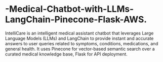 # -Medical-Chatbot-with-LLMs-LangChain-Pinecone-Flask-AWS.
IntelliCare is an intelligent medical assistant chatbot that leverages Large Language Models (LLMs) and LangChain to provide instant and accurate answers to user queries related to symptoms, conditions, medications, and general health. It uses Pinecone for vector-based semantic search over a curated medical knowledge base, Flask for API deployment.
